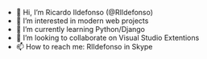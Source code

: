 - 👋 Hi, I’m Ricardo Ildefonso (@RIldefonso)
- 👀 I’m interested in modern web projects
- 🌱 I’m currently learning Python/Django
- 💞️ I’m looking to collaborate on Visual Studio Extentions
- 📫 How to reach me: RIldefonso in Skype

<!---
RIldefonso/RIldefonso is a ✨ special ✨ repository because its `README.md` (this file) appears on your GitHub profile.
You can click the Preview link to take a look at your changes.
--->
